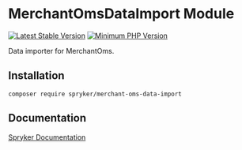 # MerchantOmsDataImport Module
[![Latest Stable Version](https://poser.pugx.org/spryker/merchant-oms-data-import/v/stable.svg)](https://packagist.org/packages/spryker/merchant-oms-data-import)
[![Minimum PHP Version](https://img.shields.io/badge/php-%3E%3D%208.0-8892BF.svg)](https://php.net/)

Data importer for MerchantOms.

## Installation

```
composer require spryker/merchant-oms-data-import
```

## Documentation

[Spryker Documentation](https://docs.spryker.com)
